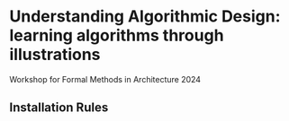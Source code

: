 # Understanding Algorithmic Design: learning algorithms through illustrations

Workshop for Formal Methods in Architecture 2024

## Installation Rules
